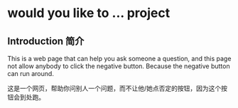 # would you like to ... project #

## Introduction 简介 ##

This is a web page that can help you ask someone a question, and this page not allow anybody to click the negative button. Because the negative button can run around.

这是一个网页，帮助你问别人一个问题，而不让他/她点否定的按钮，因为这个按钮会到处跑。

